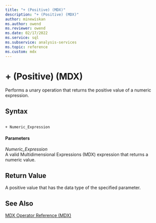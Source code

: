 ```yaml
---
title: "+ (Positive) (MDX)"
description: "+ (Positive) (MDX)"
author: minewiskan
ms.author: owend
ms.reviewer: owend
ms.date: 02/17/2022
ms.service: sql
ms.subservice: analysis-services
ms.topic: reference
ms.custom: mdx
---
```

# + (Positive) (MDX)


  Performs a unary operation that returns the positive value of a numeric expression.  
  
## Syntax  
  
```  
  
+ Numeric_Expression  
```  
  
#### Parameters  
 *Numeric_Expression*  
 A valid Multidimensional Expressions (MDX) expression that returns a numeric value.  
  
## Return Value  
 A positive value that has the data type of the specified parameter.  
  
## See Also  
 [MDX Operator Reference &#40;MDX&#41;](../mdx/mdx-operator-reference-mdx.md)  
  
  
